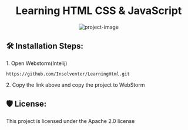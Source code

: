 <h1 align="center" id="title">Learning HTML CSS &amp; JavaScript</h1>

<p align="center"><img src="https://p92.hu/binaries/content/gallery/p92website/technologies/htmlcssjs-overview.png" alt="project-image"></p>

<h2>🛠️ Installation Steps:</h2>

<p>1. Open Webstorm(Intelij)</p>

```
https://github.com/Insolventer/LearningHtml.git
```

<p>2. Copy the link above and copy the project to WebStorm</p>

<h2>🛡️ License:</h2>

This project is licensed under the Apache 2.0 license
